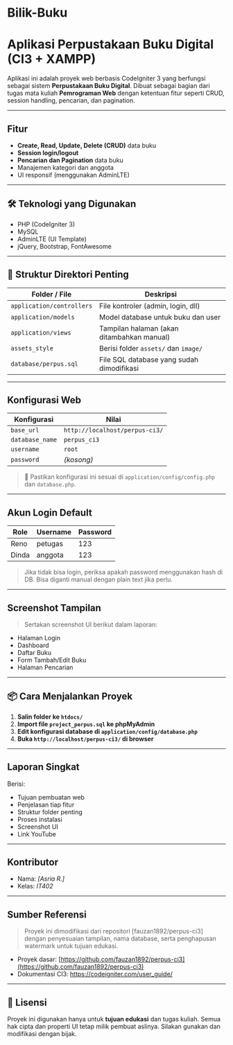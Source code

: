 # Bilik-Buku

#  Aplikasi Perpustakaan Buku Digital (CI3 + XAMPP)

Aplikasi ini adalah proyek web berbasis CodeIgniter 3 yang berfungsi sebagai sistem **Perpustakaan Buku Digital**. Dibuat sebagai bagian dari tugas mata kuliah **Pemrograman Web** dengan ketentuan fitur seperti CRUD, session handling, pencarian, dan pagination.

---

##  Fitur 

-  **Create, Read, Update, Delete (CRUD)** data buku
-  **Session login/logout**
-  **Pencarian dan Pagination** data buku
-  Manajemen kategori dan anggota
-  UI responsif (menggunakan AdminLTE)

---

## 🛠️ Teknologi yang Digunakan

- PHP (CodeIgniter 3)
- MySQL
- AdminLTE (UI Template)
- jQuery, Bootstrap, FontAwesome

---

## 📁 Struktur Direktori Penting

| Folder / File         | Deskripsi                                       |
|-----------------------|--------------------------------------------------|
| `application/controllers` | File kontroler (admin, login, dll)         |
| `application/models`      | Model database untuk buku dan user         |
| `application/views`       | Tampilan halaman (akan ditambahkan manual) |
| `assets_style`            | Berisi folder `assets/` dan `image/`       |
| `database/perpus.sql`     | File SQL database yang sudah dimodifikasi  |

---

##  Konfigurasi Web

| Konfigurasi      | Nilai                          |
|------------------|-------------------------------|
| `base_url`       | `http://localhost/perpus-ci3/` |
| `database_name`  | `perpus_ci3`                  |
| `username`       | `root`                        |
| `password`       | *(kosong)*                    |

> 📌 Pastikan konfigurasi ini sesuai di `application/config/config.php` dan `database.php`.

---

##  Akun Login Default

| Role   | Username | Password  |
|--------|----------|-----------|
| Reno   | petugas  |    123    |
| Dinda  | anggota  |    123    |

> Jika tidak bisa login, periksa apakah password menggunakan hash di DB. Bisa diganti manual dengan plain text jika perlu.

---

##  Screenshot Tampilan

> Sertakan screenshot UI berikut dalam laporan:
- Halaman Login
- Dashboard
- Daftar Buku
- Form Tambah/Edit Buku
- Halaman Pencarian

---

## 📦 Cara Menjalankan Proyek

1. **Salin folder ke `htdocs/`**
2. **Import file `project_perpus.sql` ke phpMyAdmin**
3. **Edit konfigurasi database di `application/config/database.php`**
4. **Buka `http://localhost/perpus-ci3/` di browser**

---

##  Laporan Singkat

Berisi:
- Tujuan pembuatan web
- Penjelasan tiap fitur
- Struktur folder penting
- Proses instalasi
- Screenshot UI
- Link YouTube

---

##  Kontributor

- Nama: *[Asria R.]*
- Kelas: *IT402*

---

##  Sumber Referensi

>  Proyek ini dimodifikasi dari repositori [fauzan1892/perpus-ci3] dengan penyesuaian tampilan, nama database, serta penghapusan watermark untuk tujuan edukasi.

- Proyek dasar: [https://github.com/fauzan1892/perpus-ci3](https://github.com/fauzan1892/perpus-ci3)
- Dokumentasi CI3: https://codeigniter.com/user_guide/

---

## 📝 Lisensi

Proyek ini digunakan hanya untuk **tujuan edukasi** dan tugas kuliah. Semua hak cipta dan properti UI tetap milik pembuat aslinya. Silakan gunakan dan modifikasi dengan bijak.

